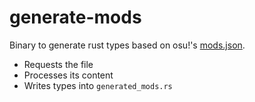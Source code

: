 # generate-mods

Binary to generate rust types based on osu!'s [mods.json](https://github.com/ppy/osu-web/blob/master/database/mods.json).

- Requests the file
- Processes its content
- Writes types into `generated_mods.rs`